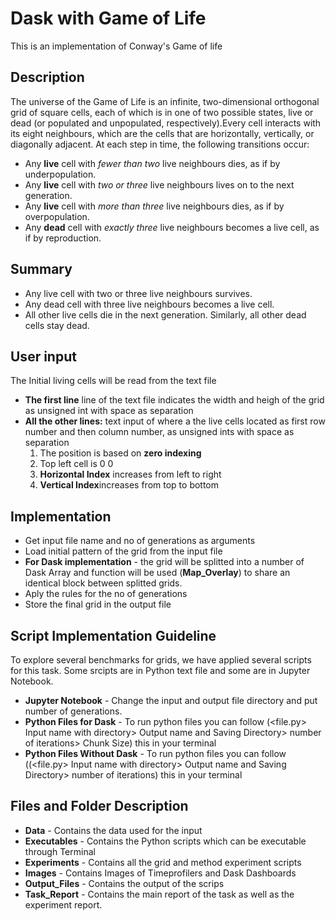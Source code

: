 # Dask with Game of Life
This is an implementation of Conway's Game of life

## Description
The universe of the Game of Life is an infinite, two-dimensional orthogonal grid of square cells, each of which is in one of two possible states, live or dead (or populated and unpopulated, respectively).Every cell interacts with its eight neighbours, which are the cells that are horizontally, vertically, or diagonally adjacent. At each step in time, the following transitions occur:

* Any **live** cell with *fewer than two* live neighbours dies, as if by underpopulation.
* Any **live** cell with *two or three* live neighbours lives on to the next generation.
* Any **live** cell with *more than three* live neighbours dies, as if by overpopulation.
* Any **dead** cell with *exactly three* live neighbours becomes a live cell, as if by reproduction.

## Summary

* Any live cell with two or three live neighbours survives.
* Any dead cell with three live neighbours becomes a live cell.
* All other live cells die in the next generation. Similarly, all other dead cells stay dead.

## User input

The Initial living cells will be read from the text file

* **The first line** line of the text file indicates the width and heigh of the grid as unsigned int with space as separation
* **All the other lines:** text input of where a the live cells located as first row number and then column number, as unsigned ints with space as separation
    1. The position is based on **zero indexing**
    2. Top left cell is 0 0
    3. **Horizontal Index** increases from left to right
    4. **Vertical Index**increases from top to bottom

## Implementation
* Get input file name and no of generations as arguments
* Load initial pattern of the grid from the input file
* **For Dask implementation** - the grid will be splitted into a number of Dask Array and function will be used (**Map_Overlay**)   to share an identical block between splitted grids.  
* Aply the rules for the no of generations
* Store the final grid in the output file

## Script Implementation Guideline
To explore several benchmarks for grids, we have applied several scripts for this task. Some srcipts are in Python text file and some are in Jupyter Notebook.
* **Jupyter Notebook** - Change the input and output file directory and put number of generations.
* **Python Files for Dask** - To run python files you can follow (<file.py> Input name with directory> Output name and Saving Directory> number of iterations> Chunk Size) this in your terminal
* **Python Files Without Dask** - To run python files you can follow ((<file.py> Input name with directory> Output name and Saving Directory> number of iterations) this in your terminal

## Files and Folder Description
* **Data** - Contains the data used for the input
* **Executables** - Contains the Python scripts which can be executable through Terminal
* **Experiments** - Contains all the grid and method experiment scripts
* **Images** - Contains Images of Timeprofilers and Dask Dashboards
* **Output_Files** - Contains the output of the scrips
* **Task_Report** - Contains the main report of the task as well as the experiment report.